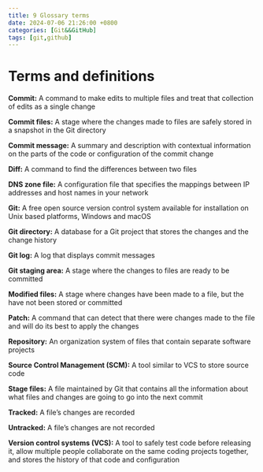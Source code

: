 ```yaml
---
title: 9 Glossary terms  
date: 2024-07-06 21:26:00 +0800  
categories: [Git&&GitHub]  
tags: [git,github]  
---
```

# Terms and definitions

**Commit:** A command to make edits to multiple files and treat that collection of edits as a single change

**Commit files:** A stage where the changes made to files are safely stored in a snapshot in the Git directory

**Commit message:** A summary and description with contextual information on the parts of the code or configuration of the commit change

**Diff:** A command to find the differences between two files

**DNS zone file:** A configuration file that specifies the mappings between IP addresses and host names in your network

**Git:** A free open source version control system available for installation on Unix based platforms, Windows and macOS

**Git directory:** A database for a Git project that stores the changes and the change history

**Git log:** A log that displays commit messages

**Git staging area:** A stage where the changes to files are ready to be committed

**Modified files:** A stage where changes have been made to a file, but the have not been stored or committed

**Patch:** A command that can detect that there were changes made to the file and will do its best to apply the changes

**Repository:** An organization system of files that contain separate software projects

**Source Control Management (SCM):** A tool similar to VCS to store source code

**Stage files:** A file maintained by Git that contains all the information about what files and changes are going to go into the next commit

**Tracked:** A file’s changes are recorded

**Untracked:** A file’s changes are not recorded

**Version control systems (VCS):** A tool to safely test code before releasing it, allow multiple people collaborate on the same coding projects together, and stores the history of that code and configuration
